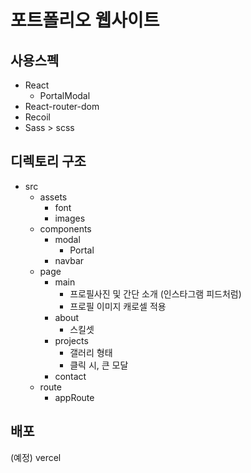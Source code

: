 # 포트폴리오 웹사이트

## 사용스펙

- React
  - PortalModal
- React-router-dom
- Recoil
- Sass > scss

## 디렉토리 구조

- src
  - assets
    - font
    - images
  - components
    - modal
      - Portal
    - navbar
  - page
    - main
      - 프로필사진 및 간단 소개 (인스타그램 피드처럼)
      - 프로필 이미지 캐로셀 적용
    - about
      - 스킬셋
    - projects
      - 갤러리 형태
      - 클릭 시, 큰 모달
    - contact
  - route
    - appRoute

## 배포

(예정) vercel
